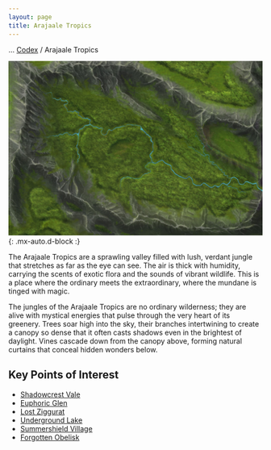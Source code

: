 ```yaml
---
layout: page
title: Arajaale Tropics
---
```

<span class="breadcrumbs" markdown="1">... [Codex](/codex) / Arajaale Tropics</span>

![Arajaale Tropics](/assets/img/regions/arajaale-tropics.jpeg){: .mx-auto.d-block :}

The Arajaale Tropics are a sprawling valley filled with lush, verdant jungle that stretches as far as the eye can see. The air is thick with humidity, carrying the scents of exotic flora and the sounds of vibrant wildlife. This is a place where the ordinary meets the extraordinary, where the mundane is tinged with magic.

The jungles of the Arajaale Tropics are no ordinary wilderness; they are alive with mystical energies that pulse through the very heart of its greenery. Trees soar high into the sky, their branches intertwining to create a canopy so dense that it often casts shadows even in the brightest of daylight. Vines cascade down from the canopy above, forming natural curtains that conceal hidden wonders below.

## Key Points of Interest

- <span class="redacted" markdown="1">[Shadowcrest Vale](/codex/regions/shadowcrest-vale)</span>
- <span class="redacted" markdown="1">[Euphoric Glen](/codex/regions/euphoric-glen)</span>
- <span class="redacted" markdown="1">[Lost Ziggurat](/codex/regions/lost-ziggurat)</span>
- <span class="redacted" markdown="1">[Underground Lake](/codex/regions/underground-lake)</span>
- <span class="redacted" markdown="1">[Summershield Village](/codex/regions/summershield-village)</span>
- <span class="redacted" markdown="1">[Forgotten Obelisk](/codex/regions/forgotten-obelisk)</span>